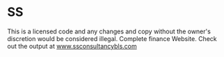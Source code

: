 # SS

This is a licensed code and any changes and copy without the owner's discretion would be considered illegal.
Complete finance Website. Check out the output at www.ssconsultancybls.com
